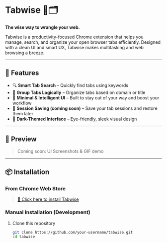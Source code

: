 # Tabwise 🧠🗂️  
**The wise way to wrangle your web.**  

Tabwise is a productivity-focused Chrome extension that helps you manage, search, and organize your open browser tabs efficiently. Designed with a clean UI and smart UX, Tabwise makes multitasking and web browsing a breeze.

---

## 🚀 Features

- 🔍 **Smart Tab Search** – Quickly find tabs using keywords  
- 📁 **Group Tabs Logically** – Organize tabs based on domain or title  
- 🧠 **Minimal & Intelligent UI** – Built to stay out of your way and boost your workflow  
- 💾 **Session Saving (coming soon)** – Save your tab sessions and restore them later  
- 🎨 **Dark-Themed Interface** – Eye-friendly, sleek visual design  

---

## 📸 Preview

> Coming soon: UI Screenshots & GIF demo

---

## 📦 Installation

### From Chrome Web Store  
> [🚀 Click here to install Tabwise](https://chromewebstore.google.com/detail/tab-wise/ohpilcjcbejponkajcccllodpgcnnlpg) 

### Manual Installation (Development)

1. Clone this repository  
   ```bash
   git clone https://github.com/your-username/tabwise.git
   cd tabwise
